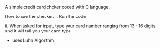 A simple credit card chcker coded with C language.

How to use the checker:
i. Run the code

ii. When asked for input, type your card number ranging from 13 - 16 digits and it will tell you your card type

-   uses Luhn Algorithm
